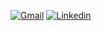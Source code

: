 [![Gmail](https://skillicons.dev/icons?i=gmail&theme=light)](https://skillicons.dev)
[![Linkedin](https://skillicons.dev/icons?i=linkedin&theme=light)](https://skillicons.dev)